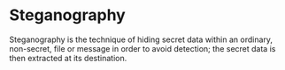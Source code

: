 # Steganography
Steganography is the technique of hiding secret data within an ordinary, non-secret, file or message in order to avoid detection; the secret data is then extracted at its destination. 
